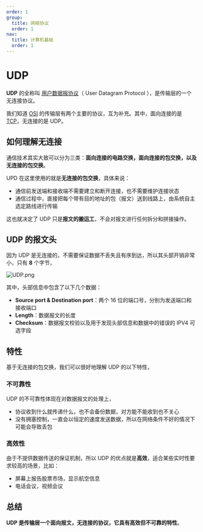 ```yaml
---
order: 1
group:
  title: 网络协议
  order: 1
nav:
  title: 计算机基础
  order: 1
---
```


# UDP

**UDP** 的全称叫 [用户数据报协议](https://en.wikipedia.org/wiki/User_Datagram_Protocol)（ User Datagram Protocol ），是传输层的一个无连接协议。

我们知道 [OSI](https://en.wikipedia.org/wiki/OSI_model) 的传输层有两个主要的协议，互为补充。其中，面向连接的是 [TCP](https://en.wikipedia.org/wiki/TCP)，无连接的是 UDP。

## 如何理解无连接

通信技术其实大致可以分为三类：**面向连接的电路交换，面向连接的包交换，以及无连接的包交换**。

UPD 在这里使用的就是**无连接的包交换**，具体来说：

- 通信前发送端和接收端不需要建立和断开连接，也不需要维护连接状态
- 通信过程中，直接把每个带有目的地址的包（报文）送到线路上，由系统自主选定路线进行传输

这也就决定了 UDP 只是**报文的搬运工**，不会对报文进行任何拆分和拼接操作。

## UDP 的报文头

因为 UDP 是无连接的，不需要保证数据不丢失且有序到达，所以其头部开销非常小，只有 **8** 个字节，

![UDP.png](https://i.loli.net/2020/06/18/oNsMFtgzJGSrq9y.png)

其中，头部信息中包含了以下几个数据：

- **Source port & Destination port**：两个 16 位的端口号，分别为发送端口和接收端口
- **Length**：数据报文的长度
- **Checksum**：数据报文校验以及用于发现头部信息和数据中的错误的 IPV4 可选字段

## 特性

基于无连接的包交换，我们可以很好地理解 UDP 的以下特性，

### 不可靠性

UDP 的不可靠性体现在对数据报文的处理上，

- 协议收到什么就传递什么，也不会备份数据，对方能不能收到也不关心
- 没有拥塞控制，一直会以恒定的速度发送数据，所以在网络条件不好的情况下可能会导致丢包

### 高效性

由于不提供数据传送的保证机制，所以 UDP 的优点就是**高效**，适合某些实时性要求较高的场景，比如：

- 屏幕上报告股票市场，显示航空信息
- 电话会议，视频会议

## 总结

**UDP 是传输层一个面向报文，无连接的协议，它具有高效但不可靠的特性**。
